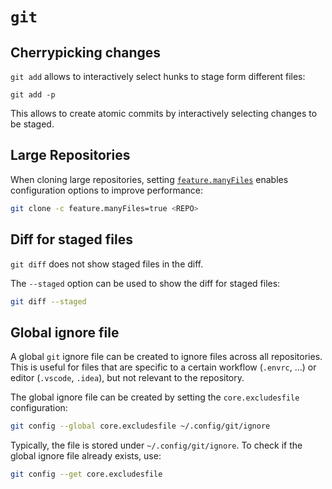 # `git`

## Cherrypicking changes

`git add` allows to interactively select hunks to stage form different files:

```
git add -p
```

This allows to create atomic commits by interactively selecting changes to be staged.

## Large Repositories

When cloning large repositories, setting [`feature.manyFiles`] enables configuration options to improve performance:

```bash
git clone -c feature.manyFiles=true <REPO>
```

## Diff for staged files

`git diff` does not show staged files in the diff.

The `--staged` option can be used to show the diff for staged files:

```bash
git diff --staged
```

## Global ignore file

A global `git` ignore file can be created to ignore files across all repositories.
This is useful for files that are specific to a certain workflow (`.envrc`, ...) or editor (`.vscode`, `.idea`), 
but not relevant to the repository.

The global ignore file can be created by setting the `core.excludesfile` configuration:

```bash
git config --global core.excludesfile ~/.config/git/ignore
```

Typically, the file is stored under `~/.config/git/ignore`. To check if the global ignore file already exists, use:

```bash
git config --get core.excludesfile
```

[`feature.manyFiles`]: https://www.git-scm.com/docs/git-config/2.25.2#Documentation/git-config.txt-featuremanyFiles
